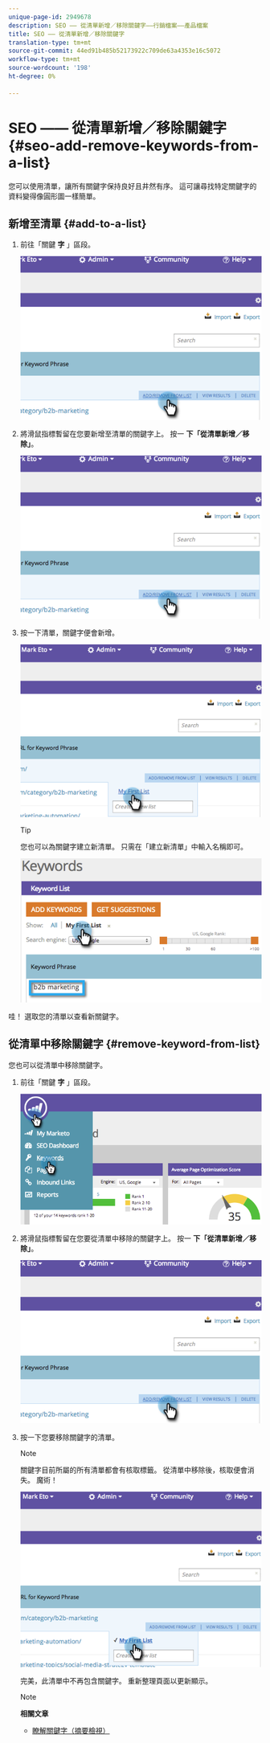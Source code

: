 ```yaml
---
unique-page-id: 2949678
description: SEO —— 從清單新增／移除關鍵字——行銷檔案——產品檔案
title: SEO —— 從清單新增／移除關鍵字
translation-type: tm+mt
source-git-commit: 44ed91b485b52173922c709de63a4353e16c5072
workflow-type: tm+mt
source-wordcount: '198'
ht-degree: 0%

---
```



# SEO —— 從清單新增／移除關鍵字 {#seo-add-remove-keywords-from-a-list}

您可以使用清單，讓所有關鍵字保持良好且井然有序。 這可讓尋找特定關鍵字的資料變得像圓形圖一樣簡單。

## 新增至清單 {#add-to-a-list}

1. 前往「關鍵 **字** 」區段。

   ![](assets/image2014-9-18-11-3a48-3a36.png)

1. 將滑鼠指標暫留在您要新增至清單的關鍵字上。 按一 **下「從清單新增／移除」**。

   ![](assets/image2014-9-18-11-3a48-3a42.png)

1. 按一下清單，關鍵字便會新增。

   ![](assets/image2014-9-18-11-3a48-3a47.png)

   >[!TIP]
   >
   >您也可以為關鍵字建立新清單。 只需在「建立新清單」中輸入名稱即可。

   ![](assets/image2014-9-18-11-3a49-3a16.png)

哇！ 選取您的清單以查看新關鍵字。

## 從清單中移除關鍵字 {#remove-keyword-from-list}

您也可以從清單中移除關鍵字。

1. 前往「關鍵 **字** 」區段。

   ![](assets/image2014-9-18-11-3a49-3a55.png)

1. 將滑鼠指標暫留在您要從清單中移除的關鍵字上。 按一 **下「從清單新增／移除」**。

   ![](assets/image2014-9-18-11-3a50-3a4.png)

1. 按一下您要移除關鍵字的清單。

   >[!NOTE]
   >
   >關鍵字目前所屬的所有清單都會有核取標籤。 從清單中移除後，核取便會消失。 魔術！

   ![](assets/image2014-9-18-11-3a50-3a41.png)

   完美，此清單中不再包含關鍵字。 重新整理頁面以更新顯示。

   >[!NOTE]
   >
   >**相關文章**
   >    
   >* [瞭解關鍵字（摘要檢視）](seo-understanding-keywords.md)

